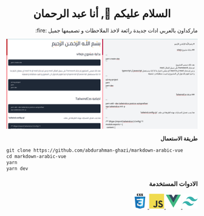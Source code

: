 <h1 align="center">السلام عليكم  👋, أنا عبد الرحمان </h1>

 <p align="right">:fire: ماركداون بالعربي ادات جديدة رائعة لاخذ الملاحظات و تصميمها جميل </p>

![اقراني](screenshot/readme.png)

 <p align="right"> <strong> طريقة الاستعمال </strong> </p>

```
git clone https://github.com/abdurahman-ghazi/markdown-arabic-vue
cd markdown-arabic-vue
yarn
yarn dev
```


<h3 align="right">الادوات المستخدمة</h3>
<p align="right"> <a href="https://www.w3schools.com/css/" target="_blank" rel="noreferrer"> <img src="https://raw.githubusercontent.com/devicons/devicon/master/icons/css3/css3-original-wordmark.svg" alt="css3" width="40" height="40"/> </a> <a href="https://developer.mozilla.org/en-US/docs/Web/JavaScript" target="_blank" rel="noreferrer"> <img src="https://raw.githubusercontent.com/devicons/devicon/master/icons/javascript/javascript-original.svg" alt="javascript" width="40" height="40"/> </a> <a href="https://vuejs.org/" target="_blank" rel="noreferrer"> <img src="https://raw.githubusercontent.com/devicons/devicon/master/icons/vuejs/vuejs-original.svg" alt="vuejs" width="40" height="40"/> </a> <a href="https://tailwindcss.com/" target="_blank" rel="noreferrer"> <img src="https://raw.githubusercontent.com/devicons/devicon/master/icons/tailwindcss/tailwindcss-plain.svg" alt="tailwindcss" width="40" height="40"/> </a> </p>





